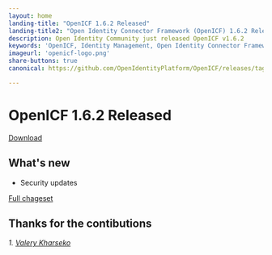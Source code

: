 ```yaml
---
layout: home
landing-title: "OpenICF 1.6.2 Released"
landing-title2: "Open Identity Connector Framework (OpenICF) 1.6.2 Released"
description: Open Identity Community just released OpenICF v1.6.2
keywords: 'OpenICF, Identity Management, Open Identity Connector Framework, Connector Framework'
imageurl: 'openicf-logo.png'
share-buttons: true
canonical: https://github.com/OpenIdentityPlatform/OpenICF/releases/tag/1.6.2

---
```

# OpenICF 1.6.2 Released
[Download](https://github.com/OpenIdentityPlatform/OpenICF/releases/tag/1.6.2)

## What's new
* Security updates

[Full chageset](https://github.com/OpenIdentityPlatform/OpenICF/compare/1.6.1...1.6.2)


## Thanks for the contibutions

<i id="vharseko"><i>1. <a href="https://github.com/vharseko" target="_blank">Valery Kharseko</a></i>
